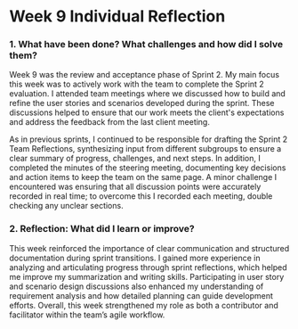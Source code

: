 # Week 9 Individual Reflection

### 1. What have been done? What challenges and how did I solve them?

Week 9 was the review and acceptance phase of Sprint 2. My main focus this week was to actively work with the team to complete the Sprint 2 evaluation. I attended team meetings where we discussed how to build and refine the user stories and scenarios developed during the sprint. These discussions helped to ensure that our work meets the client's expectations and address the feedback from the last client meeting.

As in previous sprints, I continued to be responsible for drafting the Sprint 2 Team Reflections, synthesizing input from different subgroups to ensure a clear summary of progress, challenges, and next steps. In addition, I completed the minutes of the steering meeting, documenting key decisions and action items to keep the team on the same page. A minor challenge I encountered was ensuring that all discussion points were accurately recorded in real time; to overcome this I recorded each meeting, double checking any unclear sections.

### 2. Reflection: What did I learn or improve?

This week reinforced the importance of clear communication and structured documentation during sprint transitions. I gained more experience in analyzing and articulating progress through sprint reflections, which helped me improve my summarization and writing skills. Participating in user story and scenario design discussions also enhanced my understanding of requirement analysis and how detailed planning can guide development efforts. Overall, this week strengthened my role as both a contributor and facilitator within the team’s agile workflow.
